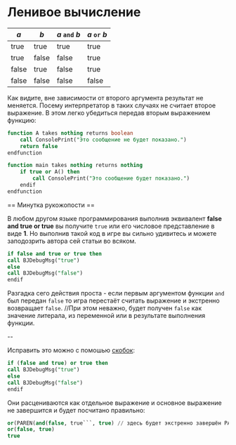 # Ленивое вычисление

| _a_   | _b_   | _a_ `and` _b_ | _a_ `or` _b_ |
|-------|-------|---------------|--------------|
| true  | true  | true          | true         |
| true  | false | false         | true         |
| false | true  | false         | true         |
| false | false | false         | false        |

Как видите, вне зависимости от второго аргумента результат не меняется. Посему интерпретатор в таких случаях не считает
второе выражение. В этом легко убедиться передав вторым выражением функцию:

```sql
function A takes nothing returns boolean
    call ConsolePrint("Это сообщение не будет показано.")
    return false
endfunction

function main takes nothing returns nothing
    if true or A() then
        call ConsolePrint("Это сообщение будет показано.")
    endif
endfunction
```

== Минутка рукожопости ==

В любом другом языке программирования выполнив эквивалент **false and true or true** вы получите `true` или его числовое
представление в виде **1**. Но выполнив такой код в игре вы сильно удивитесь и можете заподозрить автора сей статьи во
всяком.

```sql
if false and true or true then
call BJDebugMsg("true")
else
call BJDebugMsg("false")
endif
```

Разгадка сего действия проста - если первым аргументом функции `and` был передан `false` то игра перестаёт считать
выражение и экстренно возвращает `false`. //При этом неважно, будет получен `false` как значение литерала, из переменной
или в результате выполнения функции.

--

Исправить это можно с помошью [скобок](https://xgm.guru/p/ij/jass-condition#skobki):

```sql
if (false and true) or true then
call BJDebugMsg("true")
else
call BJDebugMsg("false")
endif
```

Они расцениваются как отдельное выражение и основное выражение не завершится и будет посчитано правильно:
```sql
or(PAREN(and(false, true```, true) // здесь будет экстренно завершён PAREN, а не or, поэтому результат будет верен
or(false, true)
true
```